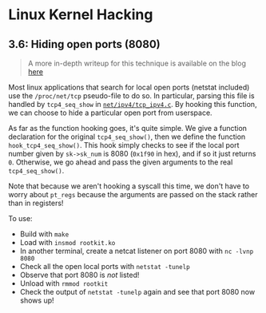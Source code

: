 # Linux Kernel Hacking

## 3.6: Hiding open ports (8080)

> A more in-depth writeup for this technique is available on the blog [here](https://xcellerator.github.io/posts/linux_rootkits_08/)

Most linux applications that search for local open ports (netstat included) use the `/proc/net/tcp` pseudo-file to do so. In particular, parsing this file is handled by `tcp4_seq_show` in [`net/ipv4/tcp_ipv4.c`](https://github.com/torvalds/linux/blob/a1d21081a60dfb7fddf4a38b66d9cef603b317a9/net/ipv4/tcp_ipv4.c#L2600). By hooking this function, we can choose to hide a particular open port from userspace.

As far as the function hooking goes, it's quite simple. We give a function declaration for the original `tcp4_seq_show()`, then we define the function `hook_tcp4_seq_show()`. This hook simply checks to see if the local port number given by `sk->sk_num` is 8080 (`0x1f90` in hex), and if so it just returns `0`. Otherwise, we go ahead and pass the given arguments to the real `tcp4_seq_show()`.

Note that because we aren't hooking a syscall this time, we don't have to worry about `pt_regs` because the arguments are passed on the stack rather than in registers!

To use:
* Build with `make`
* Load with `insmod rootkit.ko`
* In another terminal, create a netcat listener on port 8080 with `nc -lvnp 8080`
* Check all the open local ports with `netstat -tunelp`
* Observe that port 8080 is *not* listed!
* Unload with `rmmod rootkit`
* Check the output of `netstat -tunelp` again and see that port 8080 now shows up!
